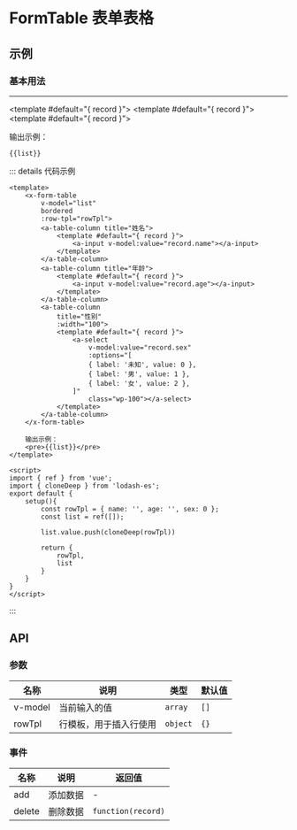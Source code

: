 # FormTable 表单表格

## 示例
### 基本用法
---
<x-form-table
    v-model="list"
    class="form-table"
    bordered
    :row-tpl="rowTpl">
    <a-table-column title="姓名">
        <template #default="{ record }">
            <a-input v-model:value="record.name"></a-input>
        </template>
    </a-table-column>
    <a-table-column title="年龄">
        <template #default="{ record }">
            <a-input v-model:value="record.age"></a-input>
        </template>
    </a-table-column>
    <a-table-column
        title="性别"
        :width="100">
        <template #default="{ record }">
            <a-select
                v-model:value="record.sex"
                :options="[
                    { label: '未知', value: 0 },
                    { label: '男', value: 1 },
                    { label: '女', value: 2 },
                ]"
                class="wp-100"></a-select>
        </template>
    </a-table-column>
</x-form-table>

输出示例：
```js-vue
{{list}}
```

::: details 代码示例
```vue
<template>
    <x-form-table
        v-model="list"
        bordered
        :row-tpl="rowTpl">
        <a-table-column title="姓名">
            <template #default="{ record }">
                <a-input v-model:value="record.name"></a-input>
            </template>
        </a-table-column>
        <a-table-column title="年龄">
            <template #default="{ record }">
                <a-input v-model:value="record.age"></a-input>
            </template>
        </a-table-column>
        <a-table-column
            title="性别"
            :width="100">
            <template #default="{ record }">
                <a-select
                    v-model:value="record.sex"
                    :options="[
                    { label: '未知', value: 0 },
                    { label: '男', value: 1 },
                    { label: '女', value: 2 },
                ]"
                    class="wp-100"></a-select>
            </template>
        </a-table-column>
    </x-form-table>

    输出示例：
    <pre>{{list}}</pre>
</template>

<script>
import { ref } from 'vue';
import { cloneDeep } from 'lodash-es';
export default {
    setup(){
        const rowTpl = { name: '', age: '', sex: 0 };
        const list = ref([]);

        list.value.push(cloneDeep(rowTpl))
        
        return {
            rowTpl,
            list
        }
    }
}
</script>
```
:::

## API

### 参数

| 名称      | 说明     | 类型       | 默认值  |
|---------|--------|----------|------|
| v-model | 当前输入的值 | `array`  | `[]` |
| rowTpl  | 行模板，用于插入行使用    | `object` | `{}` |

### 事件

| 名称     | 说明   | 返回值                |
|--------|------|--------------------|
| add    | 添加数据 | -                  |
| delete | 删除数据 | `function(record)` |

<script setup>
import { ref } from 'vue';
import { cloneDeep } from 'lodash-es';

const rowTpl = { name: '', age: '', sex: 0 };
const list = ref([]);

list.value.push(cloneDeep(rowTpl))
</script>

<style lang="less" scoped>
    .form-table{
        --vp-c-divider: transparent;

        :deep(table){
            margin: 0;
            display: table;
        }
    }
</style>